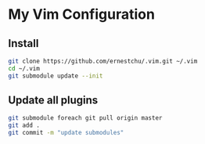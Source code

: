 # My Vim Configuration

## Install
```sh
git clone https://github.com/ernestchu/.vim.git ~/.vim
cd ~/.vim
git submodule update --init
```

## Update all plugins
```sh
git submodule foreach git pull origin master
git add .
git commit -m "update submodules"
```
